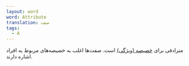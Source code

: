 ```yaml
---
layout: word
word: Attribute
translation: صفت
tags:
  - A
---
```

مترادفی برای [خصیصه (ویژگی)](/F/feature/) است. صفت‌ها اغلب به خصیصه‌های مربوط به افراد اشاره دارند.